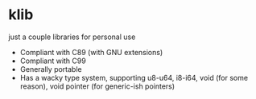 # klib

just a couple libraries for personal use

- Compliant with C89 (with GNU extensions)
- Compliant with C99
- Generally portable
- Has a wacky type system, supporting u8-u64, i8-i64, void (for some reason), void pointer (for generic-ish pointers)
